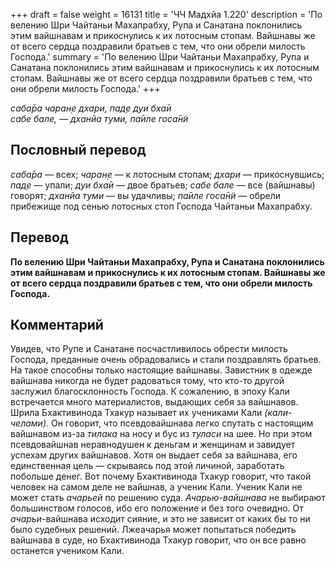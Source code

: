 +++
draft = false
weight = 16131
title = 'ЧЧ Мадхйа 1.220'
description = 'По велению Шри Чайтаньи Махапрабху, Рупа и Санатана поклонились этим вайшнавам и прикоснулись к их лотосным стопам. Вайшнавы же от всего сердца поздравили братьев с тем, что они обрели милость Господа.'
summary = 'По велению Шри Чайтаньи Махапрабху, Рупа и Санатана поклонились этим вайшнавам и прикоснулись к их лотосным стопам. Вайшнавы же от всего сердца поздравили братьев с тем, что они обрели милость Господа.'
+++

_саба̄ра чаран̣е дхари, пад̣е дуи бха̄и  
сабе бале, — дханйа туми, па̄иле госа̄н̃и_

## Пословный перевод

_саба̄ра_ — всех; _чаран̣е_ — к лотосным стопам; _дхари_ — прикоснувшись; _пад̣е_ — упали; _дуи_ _бха̄и_ — двое братьев; _сабе_ _бале_ — все (вайшнавы) говорят; _дханйа_ _туми_ — вы удачливы; _па̄иле_ _госа̄н̃и_ — обрели прибежище под сенью лотосных стоп Господа Чайтаньи Махапрабху.

## Перевод

**По велению Шри Чайтаньи Махапрабху, Рупа и Санатана поклонились этим вайшнавам и прикоснулись к их лотосным стопам. Вайшнавы же от всего сердца поздравили братьев с тем, что они обрели милость Господа.**

## Комментарий

Увидев, что Рупе и Санатане посчастливилось обрести милость Господа, преданные очень обрадовались и стали поздравлять братьев. На такое способны только настоящие вайшнавы. Завистник в одежде вайшнава никогда не будет радоваться тому, что кто-то другой заслужил благосклонность Господа. К сожалению, в эпоху Кали встречается много материалистов, выдающих себя за вайшнавов. Шрила Бхактивинода Тхакур называет их учениками Кали _(кали-челами)._ Он говорит, что псевдовайшнава легко спутать с настоящим вайшнавом из-за _тилака_ на носу и бус из _туласи_ на шее. Но при этом псевдовайшнав неравнодушен к деньгам и женщинам и завидует успехам других вайшнавов. Хотя он выдает себя за вайшнава, его единственная цель — скрываясь под этой личиной, заработать побольше денег. Вот почему Бхактивинода Тхакур говорит, что такой человек на самом деле не вайшнав, а ученик Кали. Ученик Кали не может стать _ачарьей_ по решению суда. _Ачарью-вайшнава_ не выбирают большинством голосов, ибо его положение и без того очевидно. От _ачарьи_\-вайшнава исходит сияние, и это не зависит от каких бы то ни было судебных решений. Лжеачарья может попытаться победить вайшнава в суде, но Бхактивинода Тхакур говорит, что он все равно останется учеником Кали.
